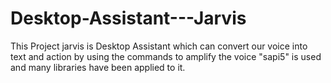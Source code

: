 # Desktop-Assistant---Jarvis
 This Project jarvis is Desktop Assistant which can convert our voice into text and action by using the commands to amplify the voice "sapi5" is used and many libraries have been applied to it.
